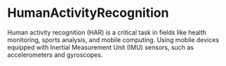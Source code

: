 # HumanActivityRecognition
Human activity recognition (HAR) is a critical task in fields like health monitoring, sports analysis, and mobile computing. Using mobile devices equipped with Inertial Measurement Unit (IMU) sensors, such as accelerometers and gyroscopes.
